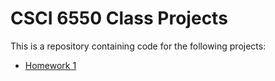# CSCI 6550 Class Projects

This is a repository containing code for the following projects:
- [Homework 1](homework1/)
